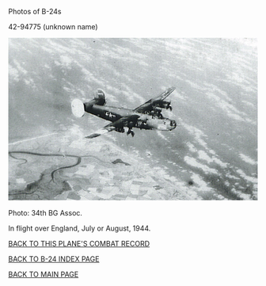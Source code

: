 
Photos of B-24s






 




42-94775 (unknown name)  

![](42-94775.jpg)  

Photo: 34th BG Assoc.  

In flight over England, July or August, 1944\.  
  

[BACK TO THIS PLANE'S COMBAT RECORD](b24s/42-94775.md)  

[BACK TO B-24 INDEX PAGE](000b24s.md)  

[BACK TO MAIN PAGE](index.html)


